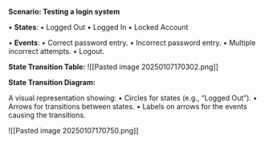 **Scenario: Testing a login system**

• **States**:
• Logged Out
• Logged In
• Locked Account

• **Events**:
• Correct password entry.
• Incorrect password entry.
• Multiple incorrect attempts.
• Logout.

**State Transition Table:**
![[Pasted image 20250107170302.png]]

**State Transition Diagram:**

A visual representation showing:
• Circles for states (e.g., “Logged Out”).
• Arrows for transitions between states.
• Labels on arrows for the events causing the transitions.

![[Pasted image 20250107170750.png]]